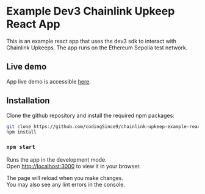 # Example Dev3 Chainlink Upkeep React App

This is an example react app that uses the dev3 sdk to interact with Chainlink Upkeeps.
The app runs on the Ethereum Sepolia test network.

## Live demo

App live demo is accessible [here](https://chainlink-upkeep-example-react-app.vercel.app/).

## Installation
Clone the github repository and install the required npm packages:

```bash
git clone https://github.com/codingSince9/chainlink-upkeep-example-react-app
npm install
```

### `npm start`

Runs the app in the development mode.\
Open [http://localhost:3000](http://localhost:3000) to view it in your browser.

The page will reload when you make changes.\
You may also see any lint errors in the console.
